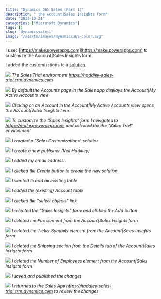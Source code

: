 ```yaml
---
title: "Dynamics 365 Sales (Part 1)"
description: " the Account|Sales Insights form"
date: "2023-10-21"
categories: ["Microsoft Dynamics"]
tags: []
slug: "dynamicssales1"
image: "/assets/images/dynamics365-color.svg"
---
```




I used [https://make.powerapps.com](https://make.powerapps.com) to customize the Account|Sales Insights form.

I added the customizations to a [solution](modelDriven1.html).

![](/assets/images/dynamicssales1/screenshot-2023-10-21-at-12.48.17-pm-2136x1029.png)
*The Sales Trial environment https://haddley-sales-trial.crm.dynamics.com*

![](/assets/images/dynamicssales1/screenshot-2023-10-21-at-12.46.25-pm-2136x1245.png)
*By default the Accounts page in the Sales app displays the Account|My Active Accounts view*

![](/assets/images/dynamicssales1/screenshot-2023-10-21-at-12.46.39-pm-2136x1244.png)
*Clicking on an Account in the Account|My Active Accounts view opens the Account|Sales Insights Form*

![](/assets/images/dynamicssales1/screenshot-2023-10-21-at-12.49.54-pm-2136x1255.png)
*To customize the "Sales Insights" form I navigated to https://make.powerapps.com and selected the the "Sales Trial" environment*

![](/assets/images/dynamicssales1/screenshot-2023-10-21-at-12.54.50-pm-2136x1103.png)
*I created a "Sales Customizations" solution*

![](/assets/images/dynamicssales1/screenshot-2023-10-21-at-12.55.42-pm-2136x1111.png)
*I create a new publisher (Neil Haddley)*

![](/assets/images/dynamicssales1/screenshot-2023-10-21-at-12.55.52-pm-2136x1111.png)
*I added my email address*

![](/assets/images/dynamicssales1/screenshot-2023-10-21-at-12.57.44-pm-2136x1108.png)
*I clicked the Create button to create the new solution*

![](/assets/images/dynamicssales1/screenshot-2023-10-21-at-12.58.19-pm-2136x1100.png)
*I wanted to add an existing table*

![](/assets/images/dynamicssales1/screenshot-2023-10-21-at-12.58.33-pm-2136x1108.png)
*I added the (existing) Account table*

![](/assets/images/dynamicssales1/screenshot-2023-10-21-at-12.58.47-pm-2136x435.png)
*I clicked the "select objects" link*

![](/assets/images/dynamicssales1/screenshot-2023-10-21-at-1.35.10-pm-2136x1104.png)
*I selected the "Sales Insights" form and clicked the Add button*

![](/assets/images/dynamicssales1/screenshot-2023-10-21-at-1.36.01-pm-2136x1108.png)
*I deleted the Fax element from the Account|Sales Insights form*

![](/assets/images/dynamicssales1/screenshot-2023-10-21-at-1.36.18-pm-2136x1109.png)
*I deleted the Ticker Symbols element from the Account|Sales Insights form*

![](/assets/images/dynamicssales1/screenshot-2023-10-21-at-1.36.45-pm-2136x1103.png)
*I deleted the Shipping section from the Details tab of the Account|Sales Insights form*

![](/assets/images/dynamicssales1/screenshot-2023-10-21-at-1.37.07-pm-2136x691.png)
*I deleted the Number of Employees element from the Account|Sales Insights form*

![](/assets/images/dynamicssales1/screenshot-2023-10-21-at-1.37.25-pm-2136x355.png)
*I saved and published the changes*

![](/assets/images/dynamicssales1/screenshot-2023-10-21-at-1.38.34-pm-2136x1107.png)
*I returned to the Sales App https://haddley-sales-trial.crm.dynamics.com to review the changes*